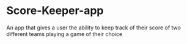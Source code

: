 # Score-Keeper-app
An app that gives a user the ability to keep track of their score of two different teams playing a game of their choice
